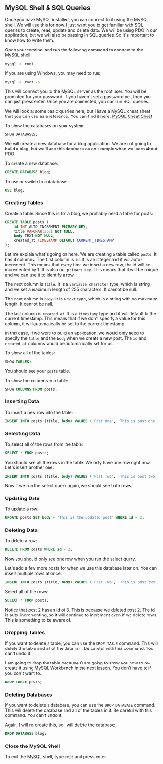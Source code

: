 ## MySQL Shell & SQL Queries

Once you have MySQL installed, you can connect to it using the MySQL shell. We will use this for now. I just want you to get familiar with SQL queries to create, read, update and delete data. We will be using PDO in our application, but we will also be passing in SQL queries. So it's important to know how to write them.

Open your terminal and run the following command to connect to the MySQL shell:

```bash
mysql -u root
```

If you are using Windows, you may need to run:

```bash
mysql -u root -p
```

This will connect you to the MySQL server as the root user. You will be prompted for your password. If you haven't set a password yet, then you can just press enter. Once you are connected, you can run SQL queries.

We will look at some basic queries here, but I have a MySQL cheat sheet that you can use as a reference. You can find it here: [MySQL Cheat Sheet](https://gist.github.com/bradtraversy/c831baaad44343cc945e76c2e30927b3)

To show the databases on your system:

```sql
SHOW DATABASES;
```

We will create a new database for a blog application. We are not going to build a blog, but we'll use this database as an example when we learn about PDO.

To create a new database:

```sql
CREATE DATABASE blog;
```

To use or switch to a database:

```sql
USE blog;
```

### Creating Tables

Create a table. Since this is for a blog, we probably need a table for posts:

```sql
CREATE TABLE posts (
    id INT AUTO_INCREMENT PRIMARY KEY,
    title VARCHAR(255) NOT NULL,
    body TEXT NOT NULL,
    created_at TIMESTAMP DEFAULT CURRENT_TIMESTAMP
);
```

Let me explain what's going on here. We are creating a table called `posts`. It has 4 columns. The first column is `id`. It is an integer and it will auto-increment. This means that every time we insert a new row, the id will be incremented by 1. It is also our `primary key`. This means that it will be unique and we can use it to identify a row.

The next column is `title`. It is a `variable character` type, which is string and we set a maximum length of 255 characters. It cannot be null.

The next column is `body`. It is a `text` type, which is a string with no maximum length. It cannot be null.

The last column is `created_at`. It is a `timestamp` type and it will default to the current timestamp. This means that if we don't specify a value for this column, it will automatically be set to the current timestamp.

In this case, if we were to build an application, we would only need to specify the `title` and the `body` when we create a new post. The `id` and `created_at` columns would be automatically set for us.

To show all of the tables:

```sql
SHOW TABLES;
```

You should see your `posts` table.

To show the columns in a table:

```sql
SHOW COLUMNS FROM posts;
```

### Inserting Data

To insert a new row into the table:

```sql
INSERT INTO posts (title, body) VALUES ('Post One', 'This is post one');
```

### Selecting Data

To select all of the rows from the table:

```sql
SELECT * FROM posts;
```

You should see all the rows in the table. We only have one row right now. Let's insert another one:

```sql
INSERT INTO posts (title, body) VALUES ('Post Two', 'This is post two');
```

Now if we run the select query again, we should see both rows.

### Updating Data

To update a row:

```sql
UPDATE posts SET body = 'This is the updated post' WHERE id = 2;
```

### Deleting Data

To delete a row:

```sql
DELETE FROM posts WHERE id = 2;
```

Now you should only see one row when you run the select query.

Let's add a few more posts for when we use this database later on. You can insert multiple rows at once:

```sql
INSERT INTO posts (title, body) VALUES ('Post Two', 'This is post two'), ('Post Three', 'This is post three'), ('Post Four', 'This is post four'), ('Post Five', 'This is post five');
```

Select all of the rows:

```sql
SELECT * FROM posts;
```

Notice that post 2 has an id of 3. This is because we deleted post 2. The id is auto-incrementing, so it will continue to increment even if we delete rows. This is something to be aware of.

### Dropping Tables

If you want to delete a table, you can use the `DROP TABLE` command. This will delete the table and all of the data in it. Be careful with this command. You can't undo it.

I am going to drop the table because O am going to show you how to re-create it using MySQL Workbench in the next lesson. You don't have to if you don't want to.

```sql
DROP TABLE posts;
```

### Deleting Databases

If you want to delete a database, you can use the `DROP DATABASE` command. This will delete the database and all of the tables in it. Be careful with this command. You can't undo it.

Again, I will re-create this, so I will delete the database:

```sql
DROP DATABASE blog;
```

### Close the MySQL Shell

To exit the MySQL shell, type `exit` and press enter.
